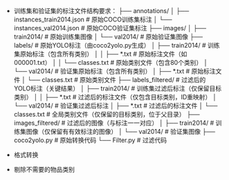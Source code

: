 * 训练集和验证集的标注文件结构要求：
       ├── annotations/
        │   ├── instances_train2014.json  # 原始COCO训练集标注
        │   └── instances_val2014.json    # 原始COCO验证集标注
        ├── images/
        │   ├── train2014/                # 原始训练集图像
        │   └── val2014/                  # 原始验证集图像
        ├── labels/                       # 原始YOLO标注（由coco2yolo.py生成）
        │   ├── train2014/                # 训练集原始标注（包含所有类别）
        │   │   ├── *.txt                 # 原始标注文件（如000001.txt）
        │   │   └── classes.txt           # 原始类别文件（包含80个类别）
        │   └── val2014/                  # 验证集原始标注（包含所有类别）
        │       ├── *.txt                 # 原始标注文件
        │       └── classes.txt           # 原始类别文件
        ├── labels_filtered/              # 过滤后的YOLO标注（关键结果）
        │   ├── train2014/                # 训练集过滤后标注（仅保留目标类别）
        │   │   ├── *.txt                 # 过滤后的标注文件（仅包含目标类别，ID重映射）
        │   └── val2014/                  # 验证集过滤后标注
        │       ├── *.txt                 # 过滤后的标注文件
        │   └── classes.txt               # 全局类别文件（仅保留的目标类别，位于父目录）
        ├── images_filtered/              # 过滤后的图像（与标注一一对应）
        │   ├── train2014/                # 训练集图像（仅保留有有效标注的图像）
        │   └── val2014/                  # 验证集图像
        ├── coco2yolo.py                  # 原始转换代码
        └── Filter.py                     # 过滤代码

* 格式转换

* 剔除不需要的物品类别